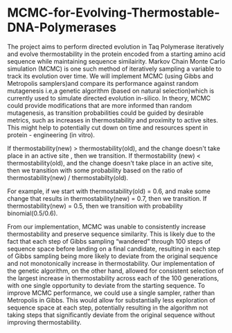 # MCMC-for-Evolving-Thermostable-DNA-Polymerases


The project aims to perform directed evolution in Taq Polymerase iteratively and evolve thermostability in the protein encoded from a starting amino acid sequence while maintaining sequence similairity. Markov Chain Monte Carlo simulation (MCMC) is one such method of iteratively sampling a variable to track its evolution over time. We will implement MCMC (using Gibbs and Metropolis samplers)and compare its performance against random mutagenesis i.e,a genetic algorithm (based on natural selection)which is currently used to simulate directed evolution in-silico.
In theory, MCMC could provide modifications that are more informed than random mutagenesis, as transition probabilities could be guided by desirable metrics, such as increases in thermostability and proximity to active sites.
This might help to potentially cut down on time and resources spent in protein - engineering (in vitro).




If thermostability(new) > thermostability(old), and the change doesn't take place in an active site , then we transition.
If thermostability (new) < thermostability(old), and the change doesn't take place in an active site, then we transition with some probability based on the ratio of thermostability(new) / thermostabilty(old).

For example, if we start with thermostability(old) = 0.6, and make some change that results in thermostability(new) = 0.7, then we transition. If thermostability(new) = 0.5, then we transition with probability binomial(0.5/0.6).


From our implementation, MCMC was unable to consistently increase thermostability and preserve sequence similarity. This is likely due to the fact that each step of Gibbs sampling “wandered” through 100 steps of sequence space before landing on a final candidate, resulting in each step of Gibbs sampling being more likely to deviate from the original sequence and not monotonically increase in thermostability. Our implementation of the genetic algorithm, on the other hand, allowed for consistent selection of the largest increase in thermostability across each of the 100 generations, with one single opportunity to deviate from the starting sequence.
To improve MCMC performance, we could use a single sampler, rather than Metropolis in Gibbs. This would allow for substantially less exploration of sequence space at each step, potentially resulting in the algorithm not taking steps that significantly deviate from the original sequence without improving thermostability.
